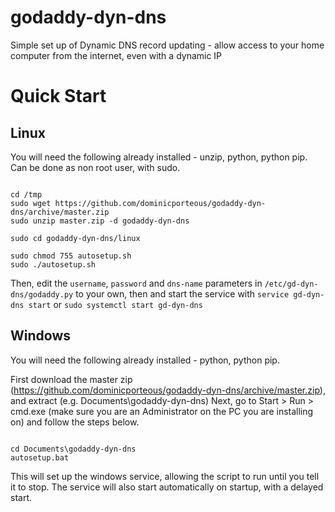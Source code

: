 # godaddy-dyn-dns
Simple set up of Dynamic DNS record updating - allow access to your home computer from the internet, even with a dynamic IP

# Quick Start

## Linux
You will need the following already installed - unzip, python, python pip. Can be done as non root user, with sudo.

```

cd /tmp
sudo wget https://github.com/dominicporteous/godaddy-dyn-dns/archive/master.zip
sudo unzip master.zip -d godaddy-dyn-dns

sudo cd godaddy-dyn-dns/linux

sudo chmod 755 autosetup.sh
sudo ./autosetup.sh 

```

Then, edit the `username`, `password` and `dns-name` parameters in `/etc/gd-dyn-dns/godaddy.py` to your own, 
then and start the service with `service gd-dyn-dns start` or `sudo systemctl start gd-dyn-dns`


## Windows
You will need the following already installed - python, python pip.

First download the master zip (https://github.com/dominicporteous/godaddy-dyn-dns/archive/master.zip), and extract (e.g. Documents\godaddy-dyn-dns)
Next, go to Start > Run > cmd.exe (make sure you are an Administrator on the PC you are installing on) and follow the steps below.

```

cd Documents\godaddy-dyn-dns
autosetup.bat

```

This will set up the windows service, allowing the script to run until you tell it to stop. 
The service will also start automatically on startup, with a delayed start.